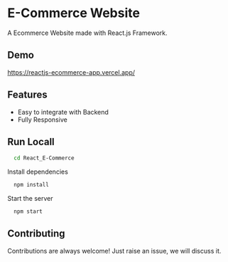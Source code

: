 # E-Commerce Website

A Ecommerce Website made with React.js Framework.


## Demo

https://reactjs-ecommerce-app.vercel.app/

## Features

- Easy to integrate with Backend
- Fully Responsive



## Run Locall

```bash
  cd React_E-Commerce
```

Install dependencies

```bash
  npm install
```

Start the server

```bash
  npm start
```



## Contributing

Contributions are always welcome!
Just raise an issue, we will discuss it.



